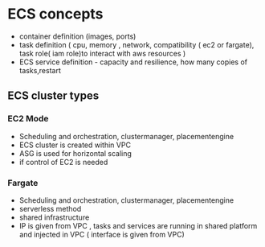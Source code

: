 # ECS concepts

- container definition (images, ports)
- task definition ( cpu, memory , network, compatibility ( ec2 or fargate), task role( iam role)to interact with aws resources )
- ECS service definition - capacity and resilience, how many copies of tasks,restart

## ECS cluster types

### EC2 Mode

- Scheduling and orchestration, clustermanager, placementengine
- ECS cluster is created within VPC
- ASG is used for horizontal scaling 
- if control of EC2 is needed

### Fargate

- Scheduling and orchestration, clustermanager, placementengine 
- serverless method
- shared infrastructure
- IP is given from VPC , tasks and services are running in shared platform and injected in VPC ( interface is given from VPC)